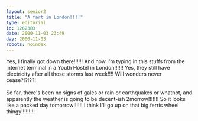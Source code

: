 ```yaml
---
layout: senior2
title: "A fart in London!!!!"
type: editorial
id: 1262383
date: 2000-11-03 23:49
day: 2000-11-03
robots: noindex
---
```

Yes, I finally got down there!!!!!! And now I'm typing in this stuffs from the internet terminal in a Youth Hostel in London!!!!!! Yes, they still have electricity after all those storms last week!!!! Will wonders never cease?!?!??!<br/> <br/>So far, there's been no signs of gales or rain or earthquakes or whatnot, and apparently the weather is going to be decent-ish 2morrow!!!!!!! So it looks like a packed day tomorrow!!!!!! I think I'll go up on that big ferris wheel thingy!!!!!!!!!
